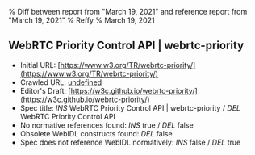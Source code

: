 % Diff between report from "March 19, 2021" and reference report from "March 19, 2021"
% Reffy
% March 19, 2021

## WebRTC Priority Control API | webrtc-priority

- Initial URL: [https://www.w3.org/TR/webrtc-priority/](https://www.w3.org/TR/webrtc-priority/)
- Crawled URL: [undefined](undefined)
- Editor's Draft: [https://w3c.github.io/webrtc-priority/](https://w3c.github.io/webrtc-priority/)
- Spec title: *INS* WebRTC Priority Control API | webrtc-priority / *DEL* WebRTC Priority Control API
- No normative references found: *INS* true / *DEL* false
- Obsolete WebIDL constructs found: *DEL* false
- Spec does not reference WebIDL normatively: *INS* false / *DEL* true


